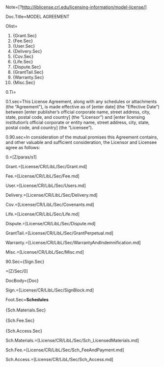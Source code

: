 Note=[?http://liblicense.crl.edu/licensing-information/model-license/]

Doc.Title=MODEL AGREEMENT

Olist=<ol><li>{Grant.Sec}<li>{Fee.Sec}<li>{User.Sec}<li>{Delivery.Sec}<li>{Cov.Sec}<li>{Life.Sec}<li>{Dispute.Sec}<li>{GrantTail.Sec}<li>{Warranty.Sec}<li>{Misc.Sec}</ol>

0.Ti=</i>

0.1.sec=This License Agreement, along with any schedules or attachments (the “Agreement”), is made effective as of [enter date] (the “Effective Date”) between [enter publisher’s official corporate name, street address, city, state, postal code, and country] (the “Licensor”) and [enter licensing institution’s official corporate or entity name, street address, city, state, postal code, and country] (the “Licensee”).

0.90.sec=In consideration of the mutual promises this Agreement contains, and other valuable and sufficient consideration, the Licensor and Licensee agree as follows:

0.=[Z/paras/s1]

Grant.=[License/CR/LibL/Sec/Grant.md]

Fee.=[License/CR/LibL/Sec/Fee.md]

User.=[License/CR/LibL/Sec/Users.md]

Delivery.=[License/CR/LibL/Sec/Delivery.md]

Cov.=[License/CR/LibL/Sec/Covenants.md]

Life.=[License/CR/LibL/Sec/Life.md]

Dispute.=[License/CR/LibL/Sec/Dispute.md]

GrantTail.=[License/CR/LibL/Sec/GrantPerpetual.md]

Warranty.=[License/CR/LibL/Sec/WarrantyAndIndemnification.md]

Misc.=[License/CR/LibL/Sec/Misc.md]

90.Sec={Sign.Sec}

=[Z/Sec/0]

DocBody={Doc}

Sign.=[License/CR/LibL/Sec/SignBlock.md]

Foot.Sec=<b>Schedules</b><br><br>{Sch.Materials.Sec}<br><br>{Sch.Fee.Sec}<br><br>{Sch.Access.Sec}

Sch.Materials.=[License/CR/LibL/Sec/Sch_LicensedMaterials.md]

Sch.Fee.=[License/CR/LibL/Sec/Sch_FeeAndPayment.md]

Sch.Access.=[License/CR/LibL/Sec/Sch_Access.md]
